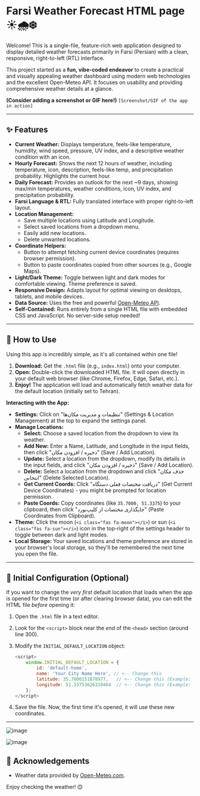#  Farsi Weather Forecast HTML page ☀️🌧️❄️

Welcome! This is a single-file, feature-rich web application designed to display detailed weather forecasts primarily in Farsi (Persian) with a clean, responsive, right-to-left (RTL) interface.

This project started as a **fun, vibe-coded endeavor** to create a practical and visually appealing weather dashboard using modern web technologies and the excellent Open-Meteo API. It focuses on usability and providing comprehensive weather details at a glance.

**(Consider adding a screenshot or GIF here!)**
`[Screenshot/GIF of the app in action]`

---

## ✨ Features

*   **Current Weather:** Displays temperature, feels-like temperature, humidity, wind speed, pressure, UV index, and a descriptive weather condition with an icon.
*   **Hourly Forecast:** Shows the next 12 hours of weather, including temperature, icon, description, feels-like temp, and precipitation probability. Highlights the current hour.
*   **Daily Forecast:** Provides an outlook for the next ~9 days, showing max/min temperatures, weather conditions, icon, UV index, and precipitation probability.
*   **Farsi Language & RTL:** Fully translated interface with proper right-to-left layout.
*   **Location Management:**
    *   Save multiple locations using Latitude and Longitude.
    *   Select saved locations from a dropdown menu.
    *   Easily add new locations.
    *   Delete unwanted locations.
*   **Coordinate Helpers:**
    *   Button to attempt fetching current device coordinates (requires browser permission).
    *   Button to paste coordinates copied from other sources (e.g., Google Maps).
*   **Light/Dark Theme:** Toggle between light and dark modes for comfortable viewing. Theme preference is saved.
*   **Responsive Design:** Adapts layout for optimal viewing on desktops, tablets, and mobile devices.
*   **Data Source:** Uses the free and powerful [Open-Meteo API](https://open-meteo.com/).
*   **Self-Contained:** Runs entirely from a single HTML file with embedded CSS and JavaScript. No server-side setup needed!

---

## 🚀 How to Use

Using this app is incredibly simple, as it's all contained within one file!

1.  **Download:** Get the `.html` file (e.g., `index.html`) onto your computer.
2.  **Open:** Double-click the downloaded HTML file. It will open directly in your default web browser (like Chrome, Firefox, Edge, Safari, etc.).
3.  **Enjoy!** The application will load and automatically fetch weather data for the default location (initially set to Tehran).

**Interacting with the App:**

*   **Settings:** Click on "تنظیمات و مدیریت مکان‌ها" (Settings & Location Management) at the top to expand the settings panel.
*   **Manage Locations:**
    *   **Select:** Choose a saved location from the dropdown to view its weather.
    *   **Add New:** Enter a Name, Latitude, and Longitude in the input fields, then click "ذخیره / افزودن مکان" (Save / Add Location).
    *   **Update:** Select a location from the dropdown, modify its details in the input fields, and click "ذخیره / افزودن مکان" (Save / Add Location).
    *   **Delete:** Select a location from the dropdown and click "حذف مکان انتخابی" (Delete Selected Location).
    *   **Get Current Coords:** Click "دریافت مختصات فعلی دستگاه" (Get Current Device Coordinates) - you might be prompted for location permission.
    *   **Paste Coords:** Copy coordinates (like `35.7000, 51.3375`) to your clipboard, then click "جایگذاری مختصات از کلیپ‌بورد" (Paste Coordinates from Clipboard).
*   **Theme:** Click the moon (`<i class="fas fa-moon"></i>`) or sun (`<i class="fas fa-sun"></i>`) icon in the top-right of the settings header to toggle between dark and light modes.
*   **Local Storage:** Your saved locations and theme preference are stored in your browser's local storage, so they'll be remembered the next time you open the file.

---

## 🔧 Initial Configuration (Optional)

If you want to change the *very first* default location that loads when the app is opened for the first time (or after clearing browser data), you can edit the HTML file *before* opening it:

1.  Open the `.html` file in a text editor.
2.  Look for the `<script>` block near the *end* of the `<head>` section (around line 300).
3.  Modify the `INITIAL_DEFAULT_LOCATION` object:

    ```javascript
    <script>
        window.INITIAL_DEFAULT_LOCATION = {
            id: 'default-home',
            name: 'Your City Name Here', // <-- Change this
            latitude: 35.7000151078977,   // <-- Change this (Example: Your Latitude)
            longitude: 51.33753626310464  // <-- Change this (Example: Your Longitude)
        };
    </script>
    ```
4.  Save the file. Now, the first time it's opened, it will use these new coordinates.

---

![image](https://github.com/user-attachments/assets/bd15a266-2a6d-4d9f-9d8b-67e778af572c)

![image](https://github.com/user-attachments/assets/48d1a76b-9dc3-43b3-bfe9-4fb6c1bb7a58)

## 🙏 Acknowledgements

*   Weather data provided by [Open-Meteo.com](https://open-meteo.com/).

Enjoy checking the weather! 😊

